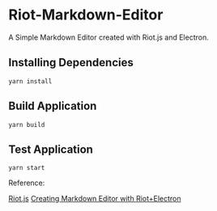 # Riot-Markdown-Editor

A Simple Markdown Editor created with Riot.js and Electron.

## Installing Dependencies
`yarn install`

## Build Application
`yarn build`

## Test Application
`yarn start`

Reference:

[Riot.js](http://riotjs.com/)
[Creating Markdown Editor with Riot+Electron](https://qiita.com/supple/items/2cc58ee5c9bc11832596)